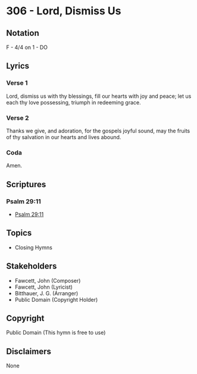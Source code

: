 # 306 - Lord, Dismiss Us

## Notation

F - 4/4 on 1 - DO

## Lyrics

### Verse 1

Lord, dismiss us with thy blessings, fill our hearts with joy and peace; let us each thy love possessing, triumph in redeeming grace.

### Verse 2

Thanks we give, and adoration, for the gospels joyful sound, may the fruits of thy salvation in our hearts and lives abound. 

### Coda

Amen.


## Scriptures

### Psalm 29:11

- [Psalm 29:11](https://www.biblegateway.com/passage/?search=Psalm%2029%3A11)


## Topics

- Closing Hymns

## Stakeholders

- Fawcett, John (Composer)
- Fawcett, John (Lyricist)
- Bitthauer, J. G. (Arranger)
- Public Domain (Copyright Holder)

## Copyright

Public Domain
(This hymn is free to use)

## Disclaimers

None

